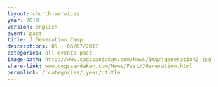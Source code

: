 ```yaml
---
layout: church-services
year: 2018
version: english
event: past
title: J Generation Camp
descriptions: 05 - 06/07/2017
categories: all-events past
image-path: http://www.cogssandakan.com/News/img/jgeneration2.jpg
share-link: www.cogssandakan.com/News/Past/JGeneration.html
permalink: /:categories/:year/:title
---
```

